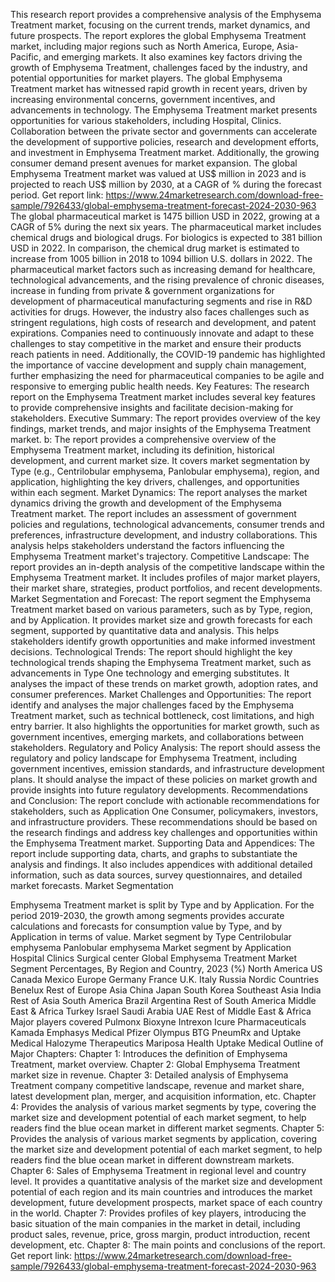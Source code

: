 This research report provides a comprehensive analysis of the Emphysema Treatment market, focusing on the current trends, market dynamics, and future prospects. The report explores the global Emphysema Treatment market, including major regions such as North America, Europe, Asia-Pacific, and emerging markets. It also examines key factors driving the growth of Emphysema Treatment, challenges faced by the industry, and potential opportunities for market players.
The global Emphysema Treatment market has witnessed rapid growth in recent years, driven by increasing environmental concerns, government incentives, and advancements in technology. The Emphysema Treatment market presents opportunities for various stakeholders, including Hospital, Clinics. Collaboration between the private sector and governments can accelerate the development of supportive policies, research and development efforts, and investment in Emphysema Treatment market. Additionally, the growing consumer demand present avenues for market expansion.
The global Emphysema Treatment market was valued at US$ million in 2023 and is projected to reach US$ million by 2030, at a CAGR of % during the forecast period.
Get report link: https://www.24marketresearch.com/download-free-sample/7926433/global-emphysema-treatment-forecast-2024-2030-963 
The global pharmaceutical market is 1475 billion USD in 2022, growing at a CAGR of 5% during the next six years. The pharmaceutical market includes chemical drugs and biological drugs. For biologics is expected to 381 billion USD in 2022. In comparison, the chemical drug market is estimated to increase from 1005 billion in 2018 to 1094 billion U.S. dollars in 2022. The pharmaceutical market factors such as increasing demand for healthcare, technological advancements, and the rising prevalence of chronic diseases, increase in funding from private & government organizations for development of pharmaceutical manufacturing segments and rise in R&D activities for drugs. However, the industry also faces challenges such as stringent regulations, high costs of research and development, and patent expirations. Companies need to continuously innovate and adapt to these challenges to stay competitive in the market and ensure their products reach patients in need. Additionally, the COVID-19 pandemic has highlighted the importance of vaccine development and supply chain management, further emphasizing the need for pharmaceutical companies to be agile and responsive to emerging public health needs.
Key Features:
The research report on the Emphysema Treatment market includes several key features to provide comprehensive insights and facilitate decision-making for stakeholders.
Executive Summary: The report provides overview of the key findings, market trends, and major insights of the Emphysema Treatment market.
b: The report provides a comprehensive overview of the Emphysema Treatment market, including its definition, historical development, and current market size. It covers market segmentation by Type (e.g., Centrilobular emphysema, Panlobular emphysema), region, and application, highlighting the key drivers, challenges, and opportunities within each segment.
Market Dynamics: The report analyses the market dynamics driving the growth and development of the Emphysema Treatment market. The report includes an assessment of government policies and regulations, technological advancements, consumer trends and preferences, infrastructure development, and industry collaborations. This analysis helps stakeholders understand the factors influencing the Emphysema Treatment market's trajectory.
Competitive Landscape: The report provides an in-depth analysis of the competitive landscape within the Emphysema Treatment market. It includes profiles of major market players, their market share, strategies, product portfolios, and recent developments.
Market Segmentation and Forecast: The report segment the Emphysema Treatment market based on various parameters, such as by Type, region, and by Application. It provides market size and growth forecasts for each segment, supported by quantitative data and analysis. This helps stakeholders identify growth opportunities and make informed investment decisions.
Technological Trends: The report should highlight the key technological trends shaping the Emphysema Treatment market, such as advancements in Type One technology and emerging substitutes. It analyses the impact of these trends on market growth, adoption rates, and consumer preferences.
Market Challenges and Opportunities: The report identify and analyses the major challenges faced by the Emphysema Treatment market, such as technical bottleneck, cost limitations, and high entry barrier. It also highlights the opportunities for market growth, such as government incentives, emerging markets, and collaborations between stakeholders.
Regulatory and Policy Analysis: The report should assess the regulatory and policy landscape for Emphysema Treatment, including government incentives, emission standards, and infrastructure development plans. It should analyse the impact of these policies on market growth and provide insights into future regulatory developments.
Recommendations and Conclusion: The report conclude with actionable recommendations for stakeholders, such as Application One Consumer, policymakers, investors, and infrastructure providers. These recommendations should be based on the research findings and address key challenges and opportunities within the Emphysema Treatment market.
Supporting Data and Appendices: The report include supporting data, charts, and graphs to substantiate the analysis and findings. It also includes appendices with additional detailed information, such as data sources, survey questionnaires, and detailed market forecasts.
Market Segmentation

Emphysema Treatment market is split by Type and by Application. For the period 2019-2030, the growth among segments provides accurate calculations and forecasts for consumption value by Type, and by Application in terms of value.
Market segment by Type
Centrilobular emphysema
Panlobular emphysema
Market segment by Application
Hospital
Clinics
Surgical center
Global Emphysema Treatment Market Segment Percentages, By Region and Country, 2023 (%)
North America
US
Canada
Mexico
Europe
Germany
France
U.K.
Italy
Russia
Nordic Countries
Benelux
Rest of Europe
Asia
China
Japan
South Korea
Southeast Asia
India
Rest of Asia
South America
Brazil
Argentina
Rest of South America
Middle East & Africa
Turkey
Israel
Saudi Arabia
UAE
Rest of Middle East & Africa
Major players covered
Pulmonx
Bioxyne
Intrexon
Icure Pharmaceuticals
Kamada
Emphasys Medical
Pfizer
Olympus
BTG
PneumRx and Uptake Medical
Halozyme Therapeutics
Mariposa Health
Uptake Medical
Outline of Major Chapters:
Chapter 1: Introduces the definition of Emphysema Treatment, market overview.
Chapter 2: Global Emphysema Treatment market size in revenue.
Chapter 3: Detailed analysis of Emphysema Treatment company competitive landscape, revenue and market share, latest development plan, merger, and acquisition information, etc.
Chapter 4: Provides the analysis of various market segments by type, covering the market size and development potential of each market segment, to help readers find the blue ocean market in different market segments.
Chapter 5: Provides the analysis of various market segments by application, covering the market size and development potential of each market segment, to help readers find the blue ocean market in different downstream markets.
Chapter 6: Sales of Emphysema Treatment in regional level and country level. It provides a quantitative analysis of the market size and development potential of each region and its main countries and introduces the market development, future development prospects, market space of each country in the world.
Chapter 7: Provides profiles of key players, introducing the basic situation of the main companies in the market in detail, including product sales, revenue, price, gross margin, product introduction, recent development, etc.
Chapter 8: The main points and conclusions of the report.
Get report link: https://www.24marketresearch.com/download-free-sample/7926433/global-emphysema-treatment-forecast-2024-2030-963 
